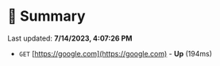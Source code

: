# 📖 Summary
Last updated: **7/14/2023, 4:07:26 PM**

- `GET` [https://google.com](https://google.com) - **Up** (194ms)
